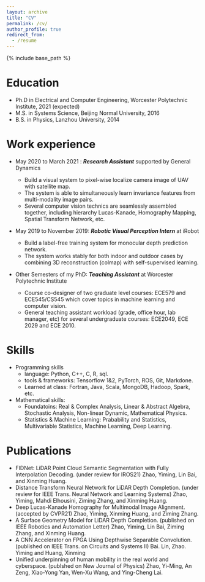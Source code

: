 ```yaml
---
layout: archive
title: "CV"
permalink: /cv/
author_profile: true
redirect_from:
  - /resume
---
```


{% include base_path %}

Education
======
* Ph.D in Electrical and Computer Engineering, Worcester Polytechnic Institute, 2021 (expected)
* M.S. in Systems Science, Beijing Normal University, 2016
* B.S. in Physics, Lanzhou University, 2014

Work experience
======
* May 2020 to March 2021 : ***Research Assistant*** supported by General Dynamics
  * Build a visual system to pixel-wise localize camera image of UAV with satellite map.
  * The system is able to simultaneously learn invariance features from multi-modality image pairs.
  * Several computer vision technics are seamlessly assembled together, including hierarchy Lucas-Kanade, Homography Mapping, Spatial Transform Network, etc.  


* May 2019 to November 2019: ***Robotic Visual Perception Intern*** at iRobot 
  * Build a label-free training system for monocular depth prediction network.
  * The system works stably for both indoor and outdoor cases by combining 3D reconstruction (colmap) with self-supervised learning.


* Other Semesters of my PhD: ***Teaching Assistant*** at Worcester Polytechnic Institute 
  * Course co-designer of two graduate level courses: ECE579 and ECE545/CS545 which cover topics in machine learning and computer vision.
  * General teaching assistant workload (grade, office hour, lab manager, etc) for several undergraduate courses: ECE2049, ECE 2029 and ECE 2010.
  


  
Skills
======
* Programming skills
  * language: Python, C++, C, R, sql.
  * tools & frameworks: Tensorflow 1&2, PyTorch, ROS, Git, Markdone.
  * Learned at class: Fortran, Java, Scala, MongoDB, Hadoop, Spark, etc. 
* Mathematical skills:
  * Foundatoins: Real & Complex Analysis, Linear & Abstract Algebra, Stochastic Analysis, Non-linear Dynamic, Mathematical Physics.
  * Statistics & Machine Learning: Prabability and Statistics, Multivariable Statistics, Machine Learning, Deep Learning. 
  


Publications
======
  * FIDNet: LiDAR Point Cloud Semantic Segmentation with Fully Interpolation Decoding. (under review for IROS21) Zhao, Yiming, Lin Bai, and Xinming Huang.
  * Distance Transform Neural Network for LiDAR Depth Completion. (under review for IEEE Trans. Neural Network and Learning Systems) Zhao, Yiming, Mahdi Elhousini, Ziming Zhang, and Xinming Huang.
  * Deep Lucas-Kanade Homography for Multimodal Image Alignment. (accepted by CVPR21) Zhao, Yiming, Xinming Huang, and Ziming Zhang. 
  * A Surface Geometry Model for LiDAR Depth Completion. (published on IEEE Robotics and Automation Letter) Zhao, Yiming, Lin Bai, Ziming Zhang, and Xinming Huang.
  * A CNN Accelerator on FPGA Using Depthwise Separable Convolution. (published on IEEE Trans. on Circuits and Systems II) Bai. Lin, Zhao. Yiming and Huang, Xinming  
  * Unified underpinning of human mobility in the real world and cyberspace. (publshed on New Journal of Physics) Zhao, Yi-Ming, An Zeng, Xiao-Yong Yan, Wen-Xu Wang, and Ying-Cheng Lai. 

  
